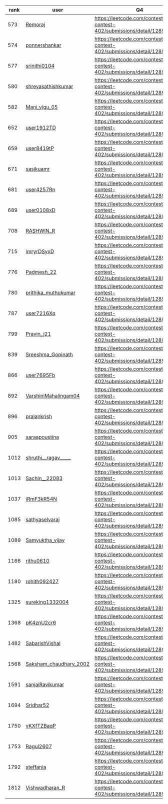 | rank | user | Q4   |
| ---- | ---- | ---- |
| 573 | [Remoraj](https://leetcode.com/u/Remoraj) | https://leetcode.com/contest/weekly-contest-402/submissions/detail/1289690359 |
| 574 | [ponnershankar](https://leetcode.com/u/ponnershankar) | https://leetcode.com/contest/weekly-contest-402/submissions/detail/1289690572 |
| 577 | [srinithi0104](https://leetcode.com/u/srinithi0104) | https://leetcode.com/contest/weekly-contest-402/submissions/detail/1289690940 |
| 580 | [shreyasathishkumar](https://leetcode.com/u/shreyasathishkumar) | https://leetcode.com/contest/weekly-contest-402/submissions/detail/1289691062 |
| 582 | [Mani_vigu_05](https://leetcode.com/u/Mani_vigu_05) | https://leetcode.com/contest/weekly-contest-402/submissions/detail/1289691108 |
| 652 | [user1912TD](https://leetcode.com/u/user1912TD) | https://leetcode.com/contest/weekly-contest-402/submissions/detail/1289697136 |
| 659 | [user8419tP](https://leetcode.com/u/user8419tP) | https://leetcode.com/contest/weekly-contest-402/submissions/detail/1289697907 |
| 671 | [sasikuamr](https://leetcode.com/u/sasikuamr) | https://leetcode.com/contest/weekly-contest-402/submissions/detail/1289698687 |
| 681 | [user4257Rn](https://leetcode.com/u/user4257Rn) | https://leetcode.com/contest/weekly-contest-402/submissions/detail/1289699552 |
| 689 | [user0108xD](https://leetcode.com/u/user0108xD) | https://leetcode.com/contest/weekly-contest-402/submissions/detail/1289692101 |
| 708 | [RASHWIN_R](https://leetcode.com/u/RASHWIN_R) | https://leetcode.com/contest/weekly-contest-402/submissions/detail/1289701387 |
| 715 | [imryrDSyxD](https://leetcode.com/u/imryrDSyxD) | https://leetcode.com/contest/weekly-contest-402/submissions/detail/1289701893 |
| 776 | [Padmesh_22](https://leetcode.com/u/Padmesh_22) | https://leetcode.com/contest/weekly-contest-402/submissions/detail/1289698416 |
| 780 | [prithika_muthukumar](https://leetcode.com/u/prithika_muthukumar) | https://leetcode.com/contest/weekly-contest-402/submissions/detail/1289706563 |
| 787 | [user7216Xq](https://leetcode.com/u/user7216Xq) | https://leetcode.com/contest/weekly-contest-402/submissions/detail/1289699632 |
| 799 | [Pravin_j21](https://leetcode.com/u/Pravin_j21) | https://leetcode.com/contest/weekly-contest-402/submissions/detail/1289708102 |
| 839 | [Sreeshma_Gopinath](https://leetcode.com/u/Sreeshma_Gopinath) | https://leetcode.com/contest/weekly-contest-402/submissions/detail/1289704132 |
| 866 | [user7695Fb](https://leetcode.com/u/user7695Fb) | https://leetcode.com/contest/weekly-contest-402/submissions/detail/1289682022 |
| 892 | [VarshiniMahalingam04](https://leetcode.com/u/VarshiniMahalingam04) | https://leetcode.com/contest/weekly-contest-402/submissions/detail/1289715796 |
| 896 | [prajankrish](https://leetcode.com/u/prajankrish) | https://leetcode.com/contest/weekly-contest-402/submissions/detail/1289715967 |
| 905 | [saraapoustina](https://leetcode.com/u/saraapoustina) | https://leetcode.com/contest/weekly-contest-402/submissions/detail/1289701315 |
| 1012 | [shruthi__ragav_____](https://leetcode.com/u/shruthi__ragav_____) | https://leetcode.com/contest/weekly-contest-402/submissions/detail/1289723897 |
| 1013 | [Sachin__22083](https://leetcode.com/u/Sachin__22083) | https://leetcode.com/contest/weekly-contest-402/submissions/detail/1289723977 |
| 1037 | [iRmF3kR54N](https://leetcode.com/u/iRmF3kR54N) | https://leetcode.com/contest/weekly-contest-402/submissions/detail/1289725637 |
| 1085 | [sathyaselvaraj](https://leetcode.com/u/sathyaselvaraj) | https://leetcode.com/contest/weekly-contest-402/submissions/detail/1289712722 |
| 1089 | [Samyuktha_vijay](https://leetcode.com/u/Samyuktha_vijay) | https://leetcode.com/contest/weekly-contest-402/submissions/detail/1289705387 |
| 1166 | [rithu0610](https://leetcode.com/u/rithu0610) | https://leetcode.com/contest/weekly-contest-402/submissions/detail/1289724768 |
| 1180 | [rohith092427](https://leetcode.com/u/rohith092427) | https://leetcode.com/contest/weekly-contest-402/submissions/detail/1289710141 |
| 1325 | [sureking1332004](https://leetcode.com/u/sureking1332004) | https://leetcode.com/contest/weekly-contest-402/submissions/detail/1289687659 |
| 1368 | [pK4znU2cr6](https://leetcode.com/u/pK4znU2cr6) | https://leetcode.com/contest/weekly-contest-402/submissions/detail/1289714180 |
| 1482 | [SabarishVishal](https://leetcode.com/u/SabarishVishal) | https://leetcode.com/contest/weekly-contest-402/submissions/detail/1289708834 |
| 1568 | [Saksham_chaudhary_2002](https://leetcode.com/u/Saksham_chaudhary_2002) | https://leetcode.com/contest/weekly-contest-402/submissions/detail/1289725038 |
| 1591 | [sanjaiRavikumar](https://leetcode.com/u/sanjaiRavikumar) | https://leetcode.com/contest/weekly-contest-402/submissions/detail/1289690185 |
| 1694 | [Sridhar52](https://leetcode.com/u/Sridhar52) | https://leetcode.com/contest/weekly-contest-402/submissions/detail/1289689569 |
| 1750 | [vKXfTZBaqP](https://leetcode.com/u/vKXfTZBaqP) | https://leetcode.com/contest/weekly-contest-402/submissions/detail/1289718059 |
| 1753 | [Ragul2607](https://leetcode.com/u/Ragul2607) | https://leetcode.com/contest/weekly-contest-402/submissions/detail/1289719761 |
| 1792 | [steffania](https://leetcode.com/u/steffania) | https://leetcode.com/contest/weekly-contest-402/submissions/detail/1289610487 |
| 1812 | [Vishwadharan_R](https://leetcode.com/u/Vishwadharan_R) | https://leetcode.com/contest/weekly-contest-402/submissions/detail/1289654328 |
